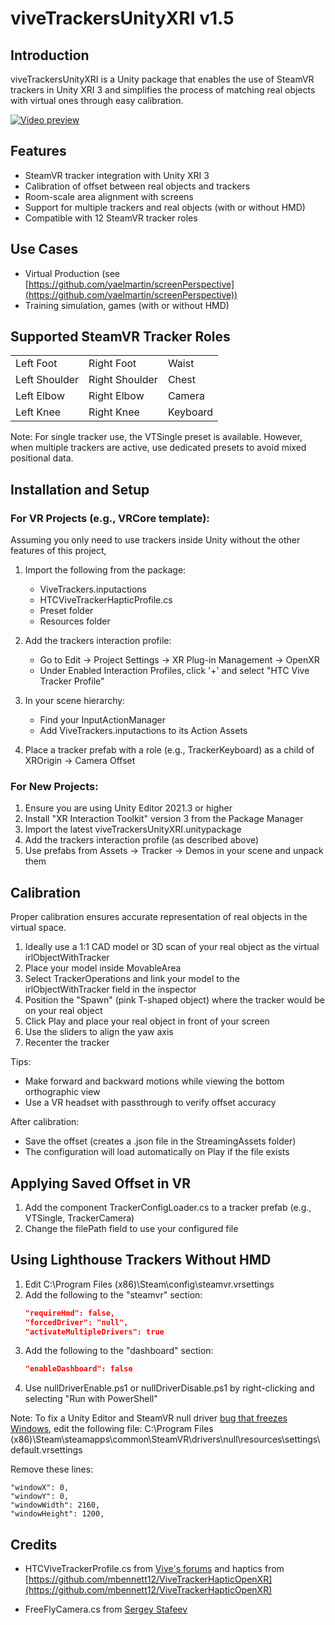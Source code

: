 # viveTrackersUnityXRI v1.5

## Introduction
viveTrackersUnityXRI is a Unity package that enables the use of SteamVR trackers in Unity XRI 3 and simplifies the process of matching real objects with virtual ones through easy calibration.

[![Video preview](https://github.com/user-attachments/assets/21f6b937-8379-4259-87e1-3eee6da9da37)](https://youtu.be/8gWOsPiG3_I?si=tNO_YpnL_Y1LkK_v "Use real objects with trackers in Unity XR Interaction Toolkit 3")


## Features

- SteamVR tracker integration with Unity XRI 3
- Calibration of offset between real objects and trackers
- Room-scale area alignment with screens
- Support for multiple trackers and real objects (with or without HMD)
- Compatible with 12 SteamVR tracker roles

## Use Cases

- Virtual Production (see [https://github.com/yaelmartin/screenPerspective](https://github.com/yaelmartin/screenPerspective))
- Training simulation, games (with or without HMD)

## Supported SteamVR Tracker Roles

|  |  |  |
|---|---|---|
| Left Foot | Right Foot | Waist |
| Left Shoulder | Right Shoulder | Chest |
| Left Elbow | Right Elbow | Camera |
| Left Knee | Right Knee | Keyboard |

Note: For single tracker use, the VTSingle preset is available. However, when multiple trackers are active, use dedicated presets to avoid mixed positional data.

## Installation and Setup

### For VR Projects (e.g., VRCore template):
Assuming you only need to use trackers inside Unity without the other features of this project,
1. Import the following from the package:
   - ViveTrackers.inputactions
   - HTCViveTrackerHapticProfile.cs
   - Preset folder
   - Resources folder

2. Add the trackers interaction profile:
   - Go to Edit → Project Settings → XR Plug-in Management → OpenXR
   - Under Enabled Interaction Profiles, click '+' and select "HTC Vive Tracker Profile"

3. In your scene hierarchy:
   - Find your InputActionManager
   - Add ViveTrackers.inputactions to its Action Assets

4. Place a tracker prefab with a role (e.g., TrackerKeyboard) as a child of XROrigin → Camera Offset

### For New Projects:

1. Ensure you are using Unity Editor 2021.3 or higher
2. Install "XR Interaction Toolkit" version 3 from the Package Manager
3. Import the latest viveTrackersUnityXRI.unitypackage
4. Add the trackers interaction profile (as described above)
5. Use prefabs from Assets → Tracker → Demos in your scene and unpack them

## Calibration

Proper calibration ensures accurate representation of real objects in the virtual space.

1. Ideally use a 1:1 CAD model or 3D scan of your real object as the virtual irlObjectWithTracker
2. Place your model inside MovableArea
3. Select TrackerOperations and link your model to the irlObjectWithTracker field in the inspector
4. Position the "Spawn" (pink T-shaped object) where the tracker would be on your real object
5. Click Play and place your real object in front of your screen
6. Use the sliders to align the yaw axis
7. Recenter the tracker

Tips:
- Make forward and backward motions while viewing the bottom orthographic view
- Use a VR headset with passthrough to verify offset accuracy

After calibration:
- Save the offset (creates a .json file in the StreamingAssets folder)
- The configuration will load automatically on Play if the file exists

## Applying Saved Offset in VR

1. Add the component TrackerConfigLoader.cs to a tracker prefab (e.g., VTSingle, TrackerCamera)
2. Change the filePath field to use your configured file

## Using Lighthouse Trackers Without HMD

1. Edit C:\Program Files (x86)\Steam\config\steamvr.vrsettings
2. Add the following to the "steamvr" section:
   ```json
   "requireHmd": false,
   "forcedDriver": "null",
   "activateMultipleDrivers": true
   ```
3. Add the following to the "dashboard" section:
   ```json
   "enableDashboard": false
   ```
4. Use nullDriverEnable.ps1 or nullDriverDisable.ps1 by right-clicking and selecting "Run with PowerShell"

Note: To fix a Unity Editor and SteamVR null driver [bug that freezes Windows](https://github.com/ValveSoftware/steamvr_unity_plugin/issues/990), edit the following file:
C:\Program Files (x86)\Steam\steamapps\common\SteamVR\drivers\null\resources\settings\default.vrsettings

Remove these lines:
```
"windowX": 0,
"windowY": 0,
"windowWidth": 2160,
"windowHeight": 1200,
```

## Credits

- HTCViveTrackerProfile.cs from [Vive's forums](https://forum.htc.com/topic/14370-tutorial-openxr-pc-vr-how-to-use-vive-tracker/?do=findComment&comment=55772) and haptics from [https://github.com/mbennett12/ViveTrackerHapticOpenXR](https://github.com/mbennett12/ViveTrackerHapticOpenXR)

- FreeFlyCamera.cs from [Sergey Stafeev](https://assetstore.unity.com/packages/tools/camera/free-fly-camera-140739)
